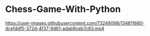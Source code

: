 # Chess-Game-With-Python

https://user-images.githubusercontent.com/73248098/134811680-dcefddf5-372d-4f37-9d61-adab9ceb7c83.mp4

